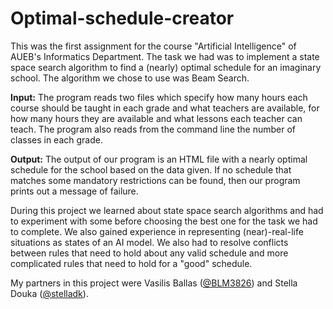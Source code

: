 # Optimal-schedule-creator

This was the first assignment for the course "Artificial Intelligence" of AUEB's Informatics Department. The task we had was to implement a state space search algorithm to find a (nearly) optimal schedule for an imaginary school. The algorithm we chose to use was Beam Search.

**Input:** The program reads two files which specify how many hours each course should be taught in each grade and what teachers are available, for how many hours they are available and what lessons each teacher can teach. The program also reads from the command line the number of classes in each grade.

**Output:** The output of our program is an HTML file with a nearly optimal schedule for the school based on the data given. If no schedule that matches some mandatory restrictions can be found, then our program prints out a message of failure.

During this project we learned about state space search algorithms and had to experiment with some before choosing the best one for the task we had to complete. We also gained experience in representing (near)-real-life situations as states of an AI model. We also had to resolve conflicts between rules that need to hold about any valid schedule and more complicated rules that need to hold for a "good" schedule.

My partners in this project were Vasilis Ballas ([@BLM3826](https://github.com/BLM3826)) and Stella Douka ([@stelladk](https://github.com/stelladk)).

